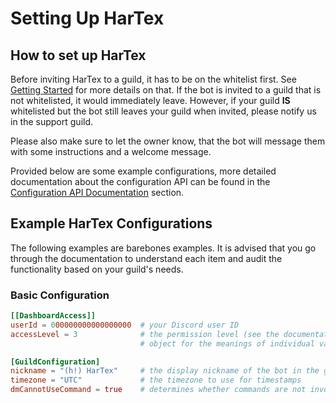 # Setting Up HarTex

## How to set up HarTex

Before inviting HarTex to a guild, it has to be on the whitelist first. See [Getting Started](/HarTex-rust-discord-bot/docs/usage/getting-started)
for more details on that. If the bot is invited to a guild that is not whitelisted, it would immediately leave. However,
if your guild **IS** whitelisted but the bot still leaves your guild when invited, please notify us in the support guild.

Please also make sure to let the owner know, that the bot will message them with some instructions and a welcome message.

Provided below are some example configurations, more detailed documentation about the configuration API can be found in
the [Configuration API Documentation](/HarTex-rust-discord-bot/docs/usage/api-docs) section.

## Example HarTex Configurations

The following examples are barebones examples. It is advised that you go through the documentation to understand each
item and audit the functionality based on your guild's needs.

### Basic Configuration

```toml
[[DashboardAccess]]
userId = 000000000000000000  # your Discord user ID
accessLevel = 3              # the permission level (see the documentation of the DashboardAccess
                             # object for the meanings of individual values)

[GuildConfiguration]
nickname = "(h!) HarTex"     # the display nickname of the bot in the guild
timezone = "UTC"             # the timezone to use for timestamps
dmCannotUseCommand = true    # determines whether commands are not invocable from DMs
```

